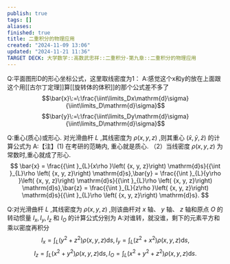```yaml
---
publish: true
tags: []
aliases: 
finished: true
title: 二重积分的物理应用
created: "2024-11-09 13:06"
updated: "2024-11-21 11:36"
TARGET DECK: 大学数学::高数武忠祥::二重积分-第九章::二重积分的物理应用
---
```

Q:平面图形D的形心坐标公式，这里取线密度为1：
A:感觉这个x和y的放在上面跟这个用[[古尔丁定理]]算[[旋转体的体积]]的那个公式差不多了
$$\bar{x}\:=\:\frac{\iint\limits_Dx\mathrm{d}\sigma}{\iint\limits_D\mathrm{d}\sigma}$$
$$\bar{y}\:=\:\frac{\iint\limits_Dy\mathrm{d}\sigma}{\iint\limits_D\mathrm{d}\sigma}$$

Q:重心(质心)或形心.
对光滑曲杆 $L$ ,其线密度为 $\rho \left( {x, y, z}\right)$ ,则其重心 $\left( {\bar{x},\bar{y},\bar{z}}\right)$ 的计算公式为
A:【注】(1) 在考研的范畴内, 重心就是质心.
（2）当线密度 $\rho \left( {x, y, z}\right)$ 为常数时,重心就成了形心.
$$
\bar{x} = \frac{{\int }_{L}{x\rho }\left( {x, y, z}\right) \mathrm{d}s}{{\int }_{L}\rho \left( {x, y, z}\right) \mathrm{d}s},\bar{y} = \frac{{\int }_{L}{y\rho }\left( {x, y, z}\right) \mathrm{d}s}{{\int }_{L}\rho \left( {x, y, z}\right) \mathrm{d}s},\bar{z} = \frac{{\int }_{L}{z\rho }\left( {x, y, z}\right) \mathrm{d}s}{{\int }_{L}\rho \left( {x, y, z}\right) \mathrm{d}s}.
$$

Q:对光滑曲杆 $L$ ,其线密度为 $\rho \left( {x, y, z}\right)$ ,则该曲杆对 $x$ 轴、 $y$ 轴、 $z$ 轴和原点 $O$ 的转动惯量 ${I}_{x},{I}_{y},{I}_{z}$ 和 ${I}_{O}$ 的计算公式分别为
A:对谁转，就没谁，剩下的元素平方和乘以密度再积分
$$
{I}_{x} = {\int }_{L}\left( {{y}^{2} + {z}^{2}}\right) \rho \left( {x, y, z}\right) \mathrm{d}s,{I}_{y} = {\int }_{L}\left( {{z}^{2} + {x}^{2}}\right) \rho \left( {x, y, z}\right) \mathrm{d}s,
$$
$$
{I}_{z} = {\int }_{L}\left( {{x}^{2} + {y}^{2}}\right) \rho \left( {x, y, z}\right) \mathrm{d}s,{I}_{O} = {\int }_{L}\left( {{x}^{2} + {y}^{2} + {z}^{2}}\right) \rho \left( {x, y, z}\right) \mathrm{d}s.
$$

